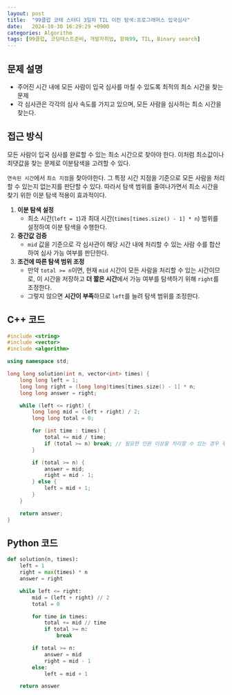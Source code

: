 ```yaml
---
layout: post
title:  "99클럽 코테 스터디 3일차 TIL 이진 탐색:프로그래머스 입국심사"
date:   2024-10-30 16:29:29 +0900
categories: Algorithm
tags: [99클럽, 코딩테스트준비, 개발자취업, 항해99, TIL, Binary search]
---
```

## 문제 설명
- 주어진 시간 내에 모든 사람이 입국 심사를 마칠 수 있도록 최적의 최소 시간을 찾는 문제
- 각 심사관은 각각의 심사 속도를 가지고 있으며, 모든 사람을 심사하는 최소 시간을 찾는다.

## 접근 방식
모든 사람이 입국 심사를 완료할 수 있는 최소 시간으로 찾아야 한다. 이처럼 최소값이나 최댓값을 찾는 문제로 이분탐색을 고려할 수 있다.

`연속된 시간`에서  `최소 지점`을 찾아야한다. 그 특정 시간 지점을 기준으로 모든 사람을 처리할 수 있는지 없는지를 판단할 수 있다. 따라서 탐색 범위를 줄여나가면서 최소 시간을 찾기 위한 이분 탐색 적용이 효과적이다.

1. **이분 탐색 설정**
    - 최소 시간(`left = 1`)과 최대 시간(`times[times.size() - 1] * n`) 범위를 설정하여 이분 탐색을 수행한다.
2. **중간값 검증**
    - `mid` 값을 기준으로 각 심사관이 해당 시간 내에 처리할 수 있는 사람 수를 합산하여 심사 가능 여부를 판단한다.
3. **조건에 따른 탐색 범위 조정**
    - 만약 `total >= n`이면, 현재 `mid` 시간이 모든 사람을 처리할 수 있는 시간이므로, 이 시간을 저장하고 **더 짧은 시간**에서 가능 여부를 탐색하기 위해 `right`를 조정한다.
   - 그렇지 않으면 **시간이 부족**하므로 `left`를 늘려 탐색 범위를 조정한다.

## C++ 코드

```cpp
#include <string>
#include <vector>
#include <algorithm>

using namespace std;

long long solution(int n, vector<int> times) {
    long long left = 1;
    long long right = (long long)times[times.size() - 1] * n;
    long long answer = right;

    while (left <= right) {
        long long mid = (left + right) / 2;
        long long total = 0;

        for (int time : times) {
            total += mid / time;
            if (total >= n) break; // 필요한 인원 이상을 처리할 수 있는 경우 루프 종료
        }

        if (total >= n) {
            answer = mid; 
            right = mid - 1; 
        } else {
            left = mid + 1; 
        }
    }

    return answer;
}
```

## Python 코드

```python
def solution(n, times):
    left = 1
    right = max(times) * n
    answer = right

    while left <= right:
        mid = (left + right) // 2
        total = 0

        for time in times:
            total += mid // time
            if total >= n:
                break

        if total >= n:
            answer = mid
            right = mid - 1
        else:
            left = mid + 1 

    return answer
```